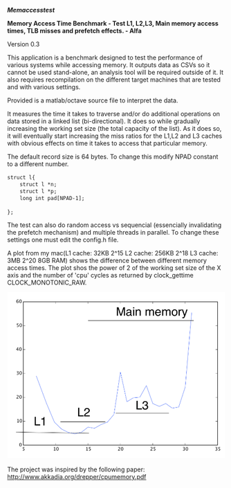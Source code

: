 ***Memaccesstest***

**Memory Access Time Benchmark - Test L1, L2,L3, Main memory access times, TLB misses and prefetch effects. - Alfa** 

Version 0.3

This application is a benchmark designed to test the performance of various systems while accessing memory. It outputs data as CSVs so it cannot be used stand-alone, an analysis tool will be required outside of it. It also requires recompilation on the different target machines that are tested and with various settings. 

Provided is a matlab/octave source file to interpret the data. 

It measures the time it takes to traverse and/or do additional operations on data stored in a linked list (bi-directional). It does so while gradually increasing the working set size (the total capacity of the list). As it does so, it will eventually start increasing the miss ratios for the L1,L2 and L3 caches with obvious effects on time it takes to access that particular memory. 

The default record size is 64 bytes. To change this modify NPAD constant to a different number.
```
struct l{
	struct l *n;
	struct l *p;
	long int pad[NPAD-1];

};
```



The test can also do random access vs sequencial (essencially invalidating the prefetch mechanism) and multiple threads in parallel. To change these settings one must edit the config.h file. 
 
A plot from my mac(L1 cache: 32KB 2^15 L2 cache: 256KB 2^18 L3 cache: 3MB 2^20 8GB RAM) shows the difference between different memory access times. The plot shos the power of 2 of the working set size of the X axis and the number of 'cpu' cycles as returned by clock_gettime CLOCK_MONOTONIC_RAW.

![Alt text](/img/memaccesstest.png?raw=true "memaccesstest plot")

The project was inspired by the following paper: http://www.akkadia.org/drepper/cpumemory.pdf


